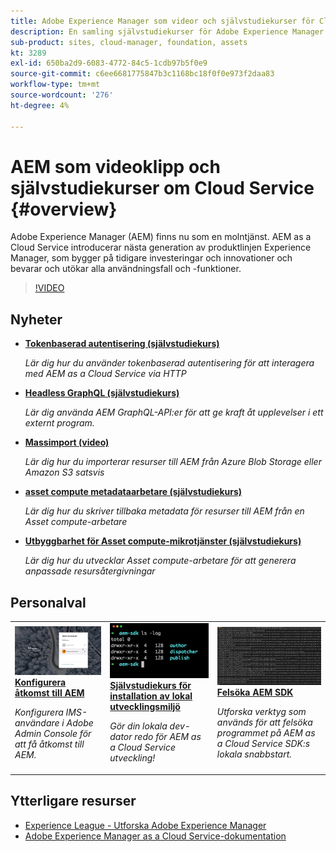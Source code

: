 ```yaml
---
title: Adobe Experience Manager som videor och självstudiekurser för Cloud Service
description: En samling självstudiekurser för Adobe Experience Manager (AEM) as a Cloud Service
sub-product: sites, cloud-manager, foundation, assets
kt: 3289
exl-id: 650ba2d9-6083-4772-84c5-1cdb97b5f0e9
source-git-commit: c6ee6681775847b3c1168bc18f0f0e973f2daa83
workflow-type: tm+mt
source-wordcount: '276'
ht-degree: 4%

---
```


# AEM som videoklipp och självstudiekurser om Cloud Service {#overview}

Adobe Experience Manager (AEM) finns nu som en molntjänst. AEM as a Cloud Service introducerar nästa generation av produktlinjen Experience Manager, som bygger på tidigare investeringar och innovationer och bevarar och utökar alla användningsfall och -funktioner.

>[!VIDEO](https://video.tv.adobe.com/v/31085/?quality=12&learn=on)

<div id="whats-new-section">

## Nyheter

* **[Tokenbaserad autentisering (självstudiekurs)](https://experienceleague.adobe.com/docs/experience-manager-learn/getting-started-with-aem-headless/authentication/overview.html)**

   *Lär dig hur du använder tokenbaserad autentisering för att interagera med AEM as a Cloud Service via HTTP*

* **[Headless GraphQL (självstudiekurs)](https://experienceleague.adobe.com/docs/experience-manager-learn/getting-started-with-aem-headless/graphql/overview.html)**

   *Lär dig använda AEM GraphQL-API:er för att ge kraft åt upplevelser i ett externt program.*

* **[Massimport (video)](./migration/bulk-import.md)**

   *Lär dig hur du importerar resurser till AEM från Azure Blob Storage eller Amazon S3 satsvis*

* **[asset compute metadataarbetare (självstudiekurs)](./asset-compute/advanced/metadata.md)**

   *Lär dig hur du skriver tillbaka metadata för resurser till AEM från en Asset compute-arbetare*

* **[Utbyggbarhet för Asset compute-mikrotjänster (självstudiekurs)](./asset-compute/overview.md)**

   *Lär dig hur du utvecklar Asset compute-arbetare för att generera anpassade resursåtergivningar*

</div>

<div id="recs-overview-body-1"></div>
<div id="recs-overview-body-2"></div>
<div id="recs-overview-body-3"></div>
<div id="recs-overview-body-4"></div>
<div id="recs-overview-body-5"></div>
<div id="recs-overview-body-6"></div>

<div id="staff-picks-section">

## Personalval

<table>
   <td>
      <a href="./accessing/overview.md">
      <img alt="Konfigurera åtkomst till AEM as a Cloud Service" src="./assets/overview/staff-pick__accessing.png"/>
      </a>
      <div>
         <a href="./accessing/overview.md">
         <strong>Konfigurera åtkomst till AEM</strong>
         </a>
      </div>
      <p>
         <em>Konfigurera IMS-användare i Adobe Admin Console för att få åtkomst till AEM.</em>
      <p>
   </td>   
   <td>
      <a href="./local-development-environment/overview.md">
      <img alt="Konfigurera självstudiekurs för lokal utvecklingsmiljö" src="./assets/overview/staff-pick__local-development-environment-set-up.png"/>
      </a>
      <div>
         <a href="./local-development-environment/overview.md">
         <strong>Självstudiekurs för installation av lokal utvecklingsmiljö</strong>
         </a>
      </div>
      <p>
         <em>Gör din lokala dev-dator redo för AEM as a Cloud Service utveckling!</em>
      <p>
   </td>   
   <td>
      <a href="./debugging/aem-sdk-local-quickstart/overview.md">
      <img alt="Felsökning AEM SDK:s lokala snabbstart" src="./assets/overview/staff-pick__debugging.png"/>
      </a>
      <div>
         <a href="./debugging/aem-sdk-local-quickstart/overview.md">
         <strong>Felsöka AEM SDK</strong>
         </a>
      </div>
      <p>
         <em>Utforska verktyg som används för att felsöka programmet på AEM as a Cloud Service SDK:s lokala snabbstart.</em>
      <p>
   </td>
</table>

</div>

## Ytterligare resurser

* [Experience League - Utforska Adobe Experience Manager](https://experienceleague.adobe.com/#recommended/solutions/experience-manager)
* [Adobe Experience Manager as a Cloud Service-dokumentation](https://experienceleague.adobe.com/docs/experience-manager-cloud-service/landing/home.html)

